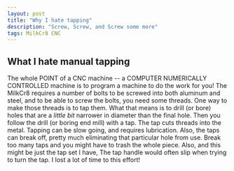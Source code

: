 ```yaml
---
layout: post
title: "Why I hate tapping"
description: "Screw, Screw, and Screw some more"
tags: MilkCr8 CNC
---
```

## What I hate manual tapping

The whole POINT of a CNC machine -- a COMPUTER NUMERICALLY CONTROLLED machine is to program a machine to do the work for you!  The MilkCr8 requires a number of bolts to be screwed into both aluminum and steel, and to be able to screw the bolts, you need some threads.  One way to make those threads is to tap them.  What that means is to drill (or bore) holes that are a _little bit_ narrower in diameter than the final hole.  Then you follow the drill (or boring end mill) with a tap.  The tap cuts threads into the metal.  Tapping can be slow going, and requires lubrication.  Also, the taps can break off, pretty much eliminating that particular hole from use.  Break too many taps and you might have to trash the whole piece.  Also, and this might be just the tap set I have, The tap handle would often slip when trying to turn the tap.  I lost a lot of time to this effort!
